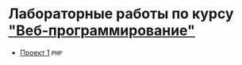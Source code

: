 # Лабораторные работы по курсу ["Веб-программирование"](https://se.ifmo.ru/courses/web)

- [Проект 1](/web-lab-1) `PHP`
